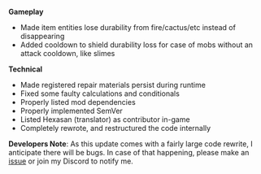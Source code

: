 **Gameplay**

- Made item entities lose durability from fire/cactus/etc instead of disappearing
- Added cooldown to shield durability loss for case of mobs without an attack cooldown, like slimes

**Technical**

- Made registered repair materials persist during runtime
- Fixed some faulty calculations and conditionals
- Properly listed mod dependencies
- Properly implemented SemVer
- Listed Hexasan (translator) as contributor in-game
- Completely rewrote, and restructured the code internally

**Developers Note**: As this update comes with a fairly large code rewrite, I anticipate there will be bugs. In case of
that happening, please make an [issue](https://github.com/sylenthuntress/Unbreakable/issues) or join my Discord to
notify me.